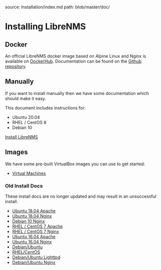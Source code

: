 source: Installation/index.md
path: blob/master/doc/

# Installing LibreNMS

## Docker

An official LibreNMS docker image based on Alpine Linux and Nginx is available 
on [DockerHub](https://hub.docker.com/r/librenms/librenms/). Documentation can 
be found on the [Github repository](https://github.com/librenms/docker).

## Manually

If you want to install manually then we have some documentation which should make it easy.

This document includes instructions for:

 - Ubuntu 20.04
 - RHEL / CentOS 8
 - Debian 10
 
 [Install LibreNMS](Install-LibreNMS.md)

## Images

We have some pre-built VirtualBox images you can use to get started:

- [Virtual Machines](Images)


### Old Install Docs

These install docs are no longer updated and may result in an unsuccessful install.

- [Ubuntu 18.04 Apache](Installation-Ubuntu-1804-Apache/)
- [Ubuntu 18.04 Nginx](Installation-Ubuntu-1804-Nginx/)
- [Debian 10 Nginx](Installation-Debian-10-Nginx/)
- [RHEL / CentOS 7 Apache](Installation-CentOS-7-Apache/)
- [RHEL / CentOS 7 Nginx](Installation-CentOS-7-Nginx/)
- [Ubuntu 16.04 Apache](Installation-Ubuntu-1604-Apache/)
- [Ubuntu 16.04 Nginx](Installation-Ubuntu-1604-Nginx/)
- [Debian/Ubuntu](Installation-Ubuntu-1404-Apache/)
- [RHEL/CentOS](Installation-CentOS-6-Apache-Nginx/)
- [Debian/Ubuntu Lighttpd](Installation-Ubuntu-1404-Lighttpd/)
- [Debian/Ubuntu Nginx](Installation-Ubuntu-1404-Nginx/)
